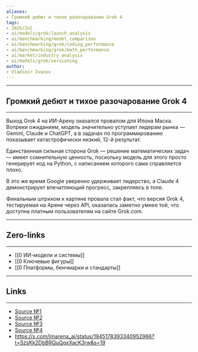 ```yaml
---
aliases: 
- Громкий дебют и тихое разочарование Grok 4
tags:
- 2025/Jul
- ai/models/grok/launch_analysis
- ai/benchmarking/model_comparison
- ai/benchmarking/grok/coding_performance
- ai/benchmarking/grok/math_performance
- ai/market/industry_analysis
- ai/models/grok/versioning
author:
- Vladimir Ivanov
---
```

-----
##  Громкий дебют и тихое разочарование Grok 4 
-----
Выход Grok 4 на ИИ-Арену оказался провалом для Илона Маска. Вопреки ожиданиям, модель значительно уступает лидерам рынка — Gemini, Claude и ChatGPT, а в задачах по программированию показывает катастрофически низкий, 12-й результат.

Единственная сильная сторона Grok — решение математических задач — имеет сомнительную ценность, поскольку модель для этого просто генерирует код на Python, с написанием которого сама справляется плохо. 

В это же время Google уверенно удерживает лидерство, а Claude 4 демонстрирует впечатляющий прогресс, закрепляясь в топе.

Финальным штрихом к картине провала стал факт, что версия Grok 4, тестируемая на Арене через API, оказалась заметно умнее той, что доступна платным пользователям на сайте Grok.com.

---
## Zero-links
---
- [[0 ИИ-модели и системы]]
- [[0 Ключевые фигуры]]
- [[0 Платформы, бенчмарки и стандарты]]

---
## Links
---
- [Source №1](https://t.me/turboproject/1856)
- [Source №2](https://t.me/turboproject/1859)
- [Source №3](https://t.me/turboproject/1861)
- [Source №4](https://t.me/turboproject/1862)
- https://x.com/lmarena_ai/status/1945178393340952966?t=SzsKk2DbBRQuQqxXacK3rw&s=19